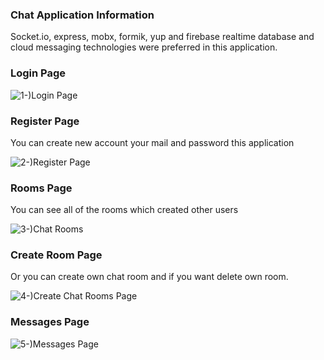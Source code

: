 ### Chat Application Information

Socket.io, express, mobx, formik, yup and firebase realtime database and cloud messaging technologies were preferred in this application.

### Login Page

![1-)Login Page](https://user-images.githubusercontent.com/45832074/197339785-65ee9664-57c9-4b85-a162-667346113c06.jpg)

### Register Page

You can create new account your mail and password this application

![2-)Register Page](https://user-images.githubusercontent.com/45832074/197339805-eb443f8a-2d59-4057-ad99-d62b3edb25b2.jpg)

### Rooms Page

You can see all of the rooms which created other users

![3-)Chat Rooms](https://user-images.githubusercontent.com/45832074/197340355-892a42dd-b171-49c8-b420-7cae7aa3aa61.jpg)


### Create Room Page

Or you can  create own chat room and if you want delete own room.

![4-)Create Chat Rooms Page](https://user-images.githubusercontent.com/45832074/197339919-359ddd97-0c02-47f1-b4c2-42bebba9fbcd.jpg)

### Messages Page

![5-)Messages Page](https://user-images.githubusercontent.com/45832074/197339955-1ffe3fdb-7183-4011-bd4a-ffebcf0ed21a.jpg)


